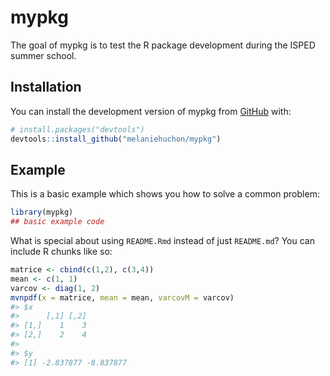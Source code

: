 
<!-- README.md is generated from README.Rmd. Please edit that file -->

# mypkg

<!-- badges: start -->
<!-- badges: end -->

The goal of mypkg is to test the R package development during the ISPED
summer school.

## Installation

You can install the development version of mypkg from
[GitHub](https://github.com/) with:

``` r
# install.packages("devtools")
devtools::install_github("melaniehuchon/mypkg")
```

## Example

This is a basic example which shows you how to solve a common problem:

``` r
library(mypkg)
## basic example code
```

What is special about using `README.Rmd` instead of just `README.md`?
You can include R chunks like so:

``` r
matrice <- cbind(c(1,2), c(3,4))
mean <- c(1, 1)
varcov <- diag(1, 2)
mvnpdf(x = matrice, mean = mean, varcovM = varcov)
#> $x
#>      [,1] [,2]
#> [1,]    1    3
#> [2,]    2    4
#> 
#> $y
#> [1] -2.837877 -8.837877
```
